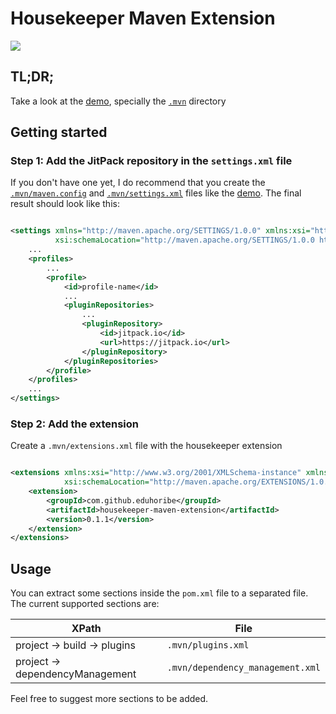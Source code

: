 # Housekeeper Maven Extension

[![](https://jitpack.io/v/eduhoribe/housekeeper-maven-extension.svg)](https://jitpack.io/#eduhoribe/housekeeper-maven-extension)

## TL;DR;

Take a look at the [demo](https://github.com/eduhoribe/housekeeper-demo),
specially the [`.mvn`](https://github.com/eduhoribe/housekeeper-demo/blob/master/.mvn) directory

## Getting started

### Step 1: Add the JitPack repository in the `settings.xml` file

If you don't have one yet, I do recommend that you create
the [`.mvn/maven.config`](https://github.com/eduhoribe/housekeeper-demo/blob/master/.mvn/maven.config)
and [`.mvn/settings.xml`](https://github.com/eduhoribe/housekeeper-demo/blob/master/.mvn/settings.xml) files like
the [demo](https://github.com/eduhoribe/housekeeper-demo).
The final result should look like this:

```xml

<settings xmlns="http://maven.apache.org/SETTINGS/1.0.0" xmlns:xsi="http://www.w3.org/2001/XMLSchema-instance"
          xsi:schemaLocation="http://maven.apache.org/SETTINGS/1.0.0 https://maven.apache.org/xsd/settings-1.0.0.xsd">
    ...
    <profiles>
        ...
        <profile>
            <id>profile-name</id>
            ...
            <pluginRepositories>
                ...
                <pluginRepository>
                    <id>jitpack.io</id>
                    <url>https://jitpack.io</url>
                </pluginRepository>
            </pluginRepositories>
        </profile>
    </profiles>
    ...
</settings>
```

### Step 2: Add the extension

Create a `.mvn/extensions.xml` file with the housekeeper extension

```xml

<extensions xmlns:xsi="http://www.w3.org/2001/XMLSchema-instance" xmlns="http://maven.apache.org/EXTENSIONS/1.0.0"
            xsi:schemaLocation="http://maven.apache.org/EXTENSIONS/1.0.0 http://maven.apache.org/xsd/core-extensions-1.0.0.xsd">
    <extension>
        <groupId>com.github.eduhoribe</groupId>
        <artifactId>housekeeper-maven-extension</artifactId>
        <version>0.1.1</version>
    </extension>
</extensions>
```

## Usage

You can extract some sections inside the `pom.xml` file to a separated file. The current supported sections are:

| XPath                          | File                             |
|--------------------------------|----------------------------------|
| project → build → plugins      | `.mvn/plugins.xml`               |
| project → dependencyManagement | `.mvn/dependency_management.xml` |

Feel free to suggest more sections to be added.

